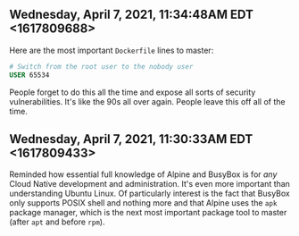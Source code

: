 ## Wednesday, April 7, 2021, 11:34:48AM EDT <1617809688>

Here are the most important `Dockerfile` lines to master:

```dockerfile
# Switch from the root user to the nobody user                               
USER 65534
```

People forget to do this all the time and expose all sorts of security
vulnerabilities. It's like the 90s all over again. People leave this off
all of the time.

## Wednesday, April 7, 2021, 11:30:33AM EDT <1617809433>

Reminded how essential full knowledge of Alpine and BusyBox is for *any*
Cloud Native development and administration. It's even more important
than understanding Ubuntu Linux. Of particularly interest is the fact
that BusyBox only supports POSIX shell and nothing more and that Alpine
uses the `apk` package manager, which is the next most important package
tool to master (after `apt` and before `rpm`). 

